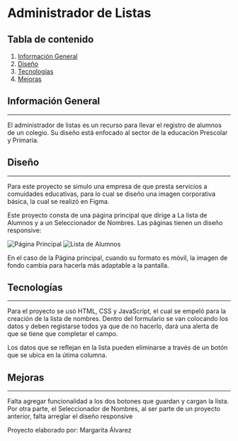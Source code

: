 # Administrador de Listas

## Tabla de contenido

1. [Información General](#info-general)
2. [Diseño](#diseño)
3. [Tecnologías](#tecno)
4. [Mejoras](#mejoras)

## Información General
***
El administrador de listas es un recurso para llevar el registro de alumnos de un colegio. Su diseño está enfocado al sector de la educación Prescolar y Primaria. 

## Diseño
***
Para este proyecto se simulo una empresa de que presta servicios a comuidades educativas, para lo cual se diseño una imagen corporativa básica, la cual se realizó en Figma. 

Este proyecto consta de una página principal que dirige a La lista de Alumnos y a un Seleccionador de Nombres. 
Las páginas tienen un diseño responsive: 

![Página Principal](./Im%C3%A1genes/Responsive%202.png)
![Lista de Alumnos](./Im%C3%A1genes/Responsive.png)

En el caso de la Página principal, cuando su formato es móvil, la imagen de fondo cambia para hacerla más adaptable a la pantalla. 


## Tecnologías
***
Para el proyecto se usó HTML, CSS y JavaScript, el cual se empeló para la creación de la lista de nombres. Dentro del formulario se van colocando los datos y deben registarse todos ya que de no hacerlo, dará una alerta de que se tiene que completar el campo.

Los datos que se reflejan en la lista pueden eliminarse a través de un botón que se ubica en la útima columna. 


## Mejoras
***
Falta agregar funcionalidad a los dos botones que guardan y cargan la lista. Por otra parte, el Seleccionador de Nombres, al ser parte de un proyecto anterior, falta arreglar el diseño responsive


Proyecto elaborado por: Margarita Álvarez